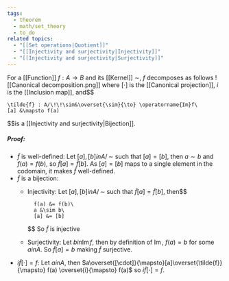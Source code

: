 ```yaml
---
tags:
  - theorem
  - math/set_theory
  - to_do
related topics:
  - "[[Set operations|Quotient]]"
  - "[[Injectivity and surjectivity|Injectivity]]"
  - "[[Injectivity and surjectivity|Surjectivity]]"
---
```

For a [[Function]] $f:A\to B$ and its [[Kernel]] $\sim$, $f$ decomposes as follows
![[Canonical decomposition.png]]
where $[\cdot]$ is the [[Canonical projection]], $i$ is the [[Inclusion map]], and$$

	\tilde{f} : A/\!\!\sim&\overset{\sim}{\to} \operatorname{Im}f\
	[a] &\mapsto f(a)

$$is a [[Injectivity and surjectivity|Bijection]].
##### Proof:
- $\tilde{f}$ is well-defined:
	Let $[a],[b] in A/\!\!\sim$ such that $[a]=[b]$, then $a\sim b$ and $f(a)=f(b)$, so $\tilde{f}[a]=\tilde{f}[b]$. As $[a]=[b]$ maps to a single element in the codomain, it makes $\tilde{f}$ well-defined.
- $\tilde{f}$ is a bijection:
	- Injectivity:
		Let $[a],[b] in A/\!\!\sim$ such that $\tilde{f}[a]=\tilde{f}[b]$, then$$
		
			f(a) &= f(b)\
			a &\sim b\
			[a] &= [b]
		
		$$
		So $\tilde{f}$ is injective
	- Surjectivity:
		Let $b in \operatorname{Im}f$, then by definition of $\operatorname{Im}$, $f(a)=b$ for some $a in A$. So $\tilde{f}[a]=b$ making $\tilde{f}$ surjective.
- $i\tilde{f}[\cdot]=f$:
	Let $a in A$, then $a\overset{[\cdot]}{\mapsto}[a]\overset{\tilde{f}}{\mapsto} f(a) \overset{i}{\mapsto} f(a)$ so $i\tilde{f}[\cdot]=f$.